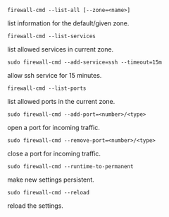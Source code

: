```
firewall-cmd --list-all [--zone=<name>]
```
list information for the default/given zone.
```
firewall-cmd --list-services
```
list allowed services in current zone.
```
sudo firewall-cmd --add-service=ssh --timeout=15m
```
allow ssh service for 15 minutes.
```
firewall-cmd --list-ports
```
list allowed ports in the current zone.
```
sudo firewall-cmd --add-port=<number>/<type>
```
open a port for incoming traffic.
```
sudo firewall-cmd --remove-port=<number>/<type>
```
close a port for incoming traffic.
```
sudo firewall-cmd --runtime-to-permanent
```
make new settings persistent.
```
sudo firewall-cmd --reload
```
reload the settings.